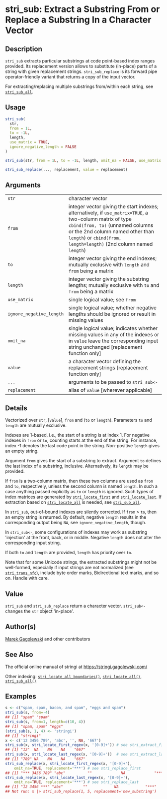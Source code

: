 # stri_sub: Extract a Substring From or Replace a Substring In a Character Vector

## Description

`stri_sub` extracts particular substrings at code point-based index ranges provided. Its replacement version allows to substitute (in-place) parts of a string with given replacement strings. `stri_sub_replace` is its forward pipe operator-friendly variant that returns a copy of the input vector.

For extracting/replacing multiple substrings from/within each string, see [`stri_sub_all`](stri_sub_all.md).

## Usage

``` r
stri_sub(
  str,
  from = 1L,
  to = -1L,
  length,
  use_matrix = TRUE,
  ignore_negative_length = FALSE
)

stri_sub(str, from = 1L, to = -1L, length, omit_na = FALSE, use_matrix = TRUE) <- value

stri_sub_replace(..., replacement, value = replacement)
```

## Arguments

|                          |                                                                                                                                                                                                                                                       |
|--------------------------|-------------------------------------------------------------------------------------------------------------------------------------------------------------------------------------------------------------------------------------------------------|
| `str`                    | character vector                                                                                                                                                                                                                                      |
| `from`                   | integer vector giving the start indexes; alternatively, if `use_matrix=TRUE`, a two-column matrix of type `cbind(from, to)` (unnamed columns or the 2nd column named other than `length`) or `cbind(from, length=length)` (2nd column named `length`) |
| `to`                     | integer vector giving the end indexes; mutually exclusive with `length` and `from` being a matrix                                                                                                                                                     |
| `length`                 | integer vector giving the substring lengths; mutually exclusive with `to` and `from` being a matrix                                                                                                                                                   |
| `use_matrix`             | single logical value; see `from`                                                                                                                                                                                                                      |
| `ignore_negative_length` | single logical value; whether negative lengths should be ignored or result in missing values                                                                                                                                                          |
| `omit_na`                | single logical value; indicates whether missing values in any of the indexes or in `value` leave the corresponding input string unchanged \[replacement function only\]                                                                               |
| `value`                  | a character vector defining the replacement strings \[replacement function only\]                                                                                                                                                                     |
| `...`                    | arguments to be passed to `stri_sub<-`                                                                                                                                                                                                                |
| `replacement`            | alias of `value` \[wherever applicable\]                                                                                                                                                                                                              |

## Details

Vectorized over `str`, \[`value`\], `from` and (`to` or `length`). Parameters `to` and `length` are mutually exclusive.

Indexes are 1-based, i.e., the start of a string is at index 1. For negative indexes in `from` or `to`, counting starts at the end of the string. For instance, index -1 denotes the last code point in the string. Non-positive `length` gives an empty string.

Argument `from` gives the start of a substring to extract. Argument `to` defines the last index of a substring, inclusive. Alternatively, its `length` may be provided.

If `from` is a two-column matrix, then these two columns are used as `from` and `to`, respectively, unless the second column is named `length`. In such a case anything passed explicitly as `to` or `length` is ignored. Such types of index matrices are generated by [`stri_locate_first`](stri_locate.md) and [`stri_locate_last`](stri_locate.md). If extraction based on [`stri_locate_all`](stri_locate.md) is needed, see [`stri_sub_all`](stri_sub_all.md).

In `stri_sub`, out-of-bound indexes are silently corrected. If `from` \> `to`, then an empty string is returned. By default, negative `length` results in the corresponding output being `NA`, see `ignore_negative_length`, though.

In `stri_sub<-`, some configurations of indexes may work as substring \'injection\' at the front, back, or in middle. Negative `length` does not alter the corresponding input string.

If both `to` and `length` are provided, `length` has priority over `to`.

Note that for some Unicode strings, the extracted substrings might not be well-formed, especially if input strings are not normalized (see [`stri_trans_nfc`](stri_trans_nf.md)), include byte order marks, Bidirectional text marks, and so on. Handle with care.

## Value

`stri_sub` and `stri_sub_replace` return a character vector. `stri_sub<-` changes the `str` object \'in-place\'.

## Author(s)

[Marek Gagolewski](https://www.gagolewski.com/) and other contributors

## See Also

The official online manual of <span class="pkg">stringi</span> at <https://stringi.gagolewski.com/>

Other indexing: [`stri_locate_all_boundaries()`](stri_locate_boundaries.md), [`stri_locate_all()`](stri_locate.md), [`stri_sub_all()`](stri_sub_all.md)

## Examples




```r
s <- c("spam, spam, bacon, and spam", "eggs and spam")
stri_sub(s, from=-4)
## [1] "spam" "spam"
stri_sub(s, from=1, length=c(10, 4))
## [1] "spam, spam" "eggs"
(stri_sub(s, 1, 4) <- 'stringi')
## [1] "stringi"
x <- c('12 3456 789', 'abc', '', NA, '667')
stri_sub(x, stri_locate_first_regex(x, '[0-9]+')) # see stri_extract_first
## [1] "12"  NA    NA    NA    "667"
stri_sub(x, stri_locate_last_regex(x, '[0-9]+'))  # see stri_extract_last
## [1] "789" NA    NA    NA    "667"
stri_sub_replace(x, stri_locate_first_regex(x, '[0-9]+'),
    omit_na=TRUE, replacement='***') # see stri_replace_first
## [1] "*** 3456 789" "abc"          ""             NA             "***"
stri_sub_replace(x, stri_locate_last_regex(x, '[0-9]+'),
    omit_na=TRUE, replacement='***') # see stri_replace_last
## [1] "12 3456 ***" "abc"         ""            NA            "***"
## Not run: x |> stri_sub_replace(1, 5, replacement='new_substring')
```

